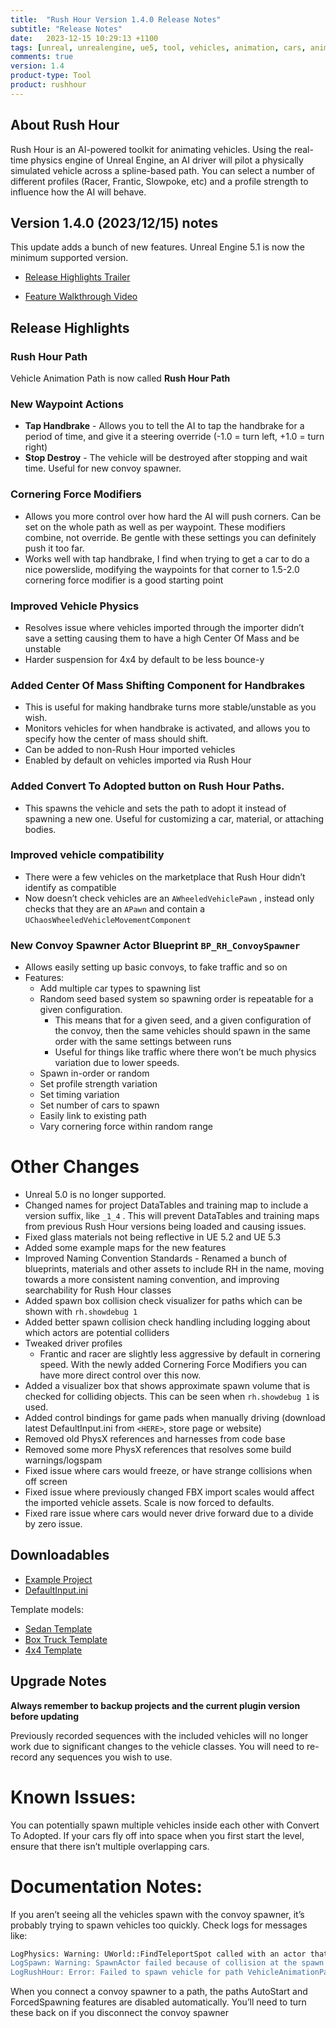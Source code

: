 ```yaml
---
title:  "Rush Hour Version 1.4.0 Release Notes"
subtitle: "Release Notes"
date:   2023-12-15 10:29:13 +1100
tags: [unreal, unrealengine, ue5, tool, vehicles, animation, cars, animation, rushhour, releasenotes]
comments: true
version: 1.4
product-type: Tool
product: rushhour
---
```


## About Rush Hour

Rush Hour is an AI-powered toolkit for animating vehicles. Using the real-time physics engine of Unreal Engine, an AI driver will pilot a physically simulated vehicle across a spline-based path. You can select a number of different profiles (Racer, Frantic, Slowpoke, etc) and a profile strength to influence how the AI will behave.

## Version 1.4.0 (2023/12/15) notes

This update adds a bunch of new features. Unreal Engine 5.1 is now the minimum supported version.

- [Release Highlights Trailer](https://www.youtube.com/watch?v=-9Yt_p3SOvQ)

- [Feature Walkthrough Video](https://www.youtube.com/watch?v=qNqBEng2a4A)

## Release Highlights

### Rush Hour Path

Vehicle Animation Path is now called **Rush Hour Path**

### New Waypoint Actions

  - **Tap Handbrake** - Allows you to tell the AI to tap the handbrake for a period of time, and give it a steering override (-1.0 = turn left, +1.0 = turn right)
  - **Stop Destroy** - The vehicle will be destroyed after stopping and wait time. Useful for new convoy spawner.

### Cornering Force Modifiers

  - Allows you more control over how hard the AI will push corners. Can be set on the whole path as well as per waypoint. These modifiers combine, not override. Be gentle with these settings you can definitely push it too far.
  - Works well with tap handbrake, I find when trying to get a car to do a nice powerslide, modifying the waypoints for that corner to 1.5-2.0 cornering force modifier is a good starting point

### Improved Vehicle Physics

  - Resolves issue where vehicles imported through the importer didn’t save a setting causing them to have a high Center Of Mass and be unstable
  - Harder suspension for 4x4 by default to be less bounce-y

### Added Center Of Mass Shifting Component for Handbrakes

  - This is useful for making handbrake turns more stable/unstable as you wish.
  - Monitors vehicles for when handbrake is activated, and allows you to specify how the center of mass should shift.
  - Can be added to non-Rush Hour imported vehicles
  - Enabled by default on vehicles imported via Rush Hour

### Added Convert To Adopted button on Rush Hour Paths.

  - This spawns the vehicle and sets the path to adopt it instead of spawning a new one. Useful for customizing a car, material, or attaching bodies.

### Improved vehicle compatibility

  - There were a few vehicles on the marketplace that Rush Hour didn’t identify as compatible
  - Now doesn’t check vehicles are an `AWheeledVehiclePawn` , instead only checks that they are an `APawn` and contain a `UChaosWheeledVehicleMovementComponent`

### New Convoy Spawner Actor Blueprint `BP_RH_ConvoySpawner`

  - Allows easily setting up basic convoys, to fake traffic and so on
  - Features:
    - Add multiple car types to spawning list
    - Random seed based system so spawning order is repeatable for a given configuration.
        - This means that for a given seed, and a given configuration of the convoy, then the same vehicles should spawn in the same order with the same settings between runs
        - Useful for things like traffic where there won’t be much physics variation due to lower speeds.
    - Spawn in-order or random
    - Set profile strength variation
    - Set timing variation
    - Set number of cars to spawn
    - Easily link to existing path
    - Vary cornering force within random range

# Other Changes

- Unreal 5.0 is no longer supported.
- Changed names for project DataTables and training map to include a version suffix, like `_1_4` . This will prevent DataTables and training maps from previous Rush Hour versions being loaded and causing issues.
- Fixed glass materials not being reflective in UE 5.2 and UE 5.3
- Added some example maps for the new features
- Improved Naming Convention Standards - Renamed a bunch of blueprints, materials and other assets to include RH in the name, moving towards a more consistent naming convention, and improving searchability for Rush Hour classes
- Added spawn box collision check visualizer for paths which can be shown with `rh.showdebug 1`
- Added better spawn collision check handling including logging about which actors are potential colliders
- Tweaked driver profiles
    - Frantic and racer are slightly less aggressive by default in cornering speed. With the newly added Cornering Force Modifiers you can have more direct control over this now.
- Added a visualizer box that shows approximate spawn volume that is checked for colliding objects. This can be seen when `rh.showdebug 1` is used.
- Added control bindings for game pads when manually driving (download latest DefaultInput.ini from `<HERE>`, store page or website)
- Removed old PhysX references and harnesses from code base
- Removed some more PhysX references that resolves some build warnings/logspam
- Fixed issue where cars would freeze, or have strange collisions when off screen
- Fixed issue where previously changed FBX import scales would affect the imported vehicle assets. Scale is now forced to defaults.
- Fixed rare issue where cars would never drive forward due to a divide by zero issue.

## Downloadables

- [Example Project](https://rushhourresources.s3.amazonaws.com/v1.4.0/RH_Chaos_Demo_1.4.zip)
- [DefaultInput.ini](https://rushhourresources.s3.amazonaws.com/v1.4.0/DefaultInput.ini)

Template models:
- [Sedan Template](https://rushhourresources.s3.amazonaws.com/v1.4.0/SedanTemplate.blend)
- [Box Truck Template](https://rushhourresources.s3.amazonaws.com/v1.4.0/BoxTruckTemplate.blend)
- [4x4 Template](https://rushhourresources.s3.amazonaws.com/v1.4.0/4x4Template.blend)

## Upgrade Notes

**Always remember to backup projects and the current plugin version before updating**

Previously recorded sequences with the included vehicles will no longer work due to significant changes to the vehicle classes. You will need to re-record any sequences you wish to use.

# Known Issues:

You can potentially spawn multiple vehicles inside each other with Convert To Adopted. If your cars fly off into space when you first start the level, ensure that there isn’t multiple overlapping cars.

# Documentation Notes:

If you aren’t seeing all the vehicles spawn with the convoy spawner, it’s probably trying to spawn vehicles too quickly. Check logs for messages like:

```bash
LogPhysics: Warning: UWorld::FindTeleportSpot called with an actor that is intersecting geometry. Failed to find new location likely due to movement component's 'UpdatedComponent' not being a collider component.
LogSpawn: Warning: SpawnActor failed because of collision at the spawn location [X=-45410.000 Y=-17880.000 Z=-10729.395] for [BP_RH_Sedan_C]
LogRushHour: Error: Failed to spawn vehicle for path VehicleAnimationPath6, Likely there is not enough space to spawn vehicle. Press Align To Ground.
```

When you connect a convoy spawner to a path, the paths AutoStart and ForcedSpawning features are disabled automatically. You’ll need to turn these back on if you disconnect the convoy spawner

